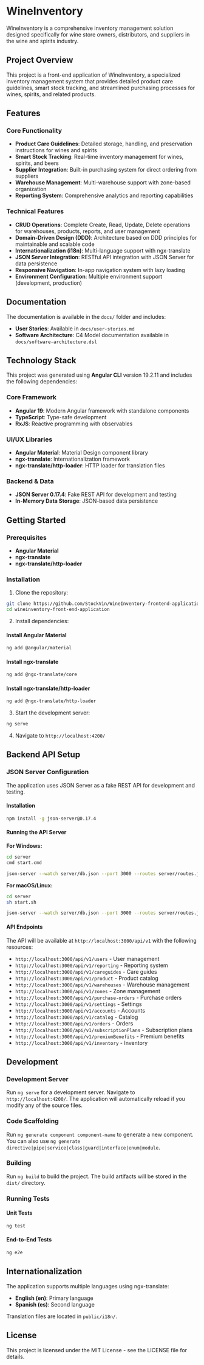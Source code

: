 # WineInventory

WineInventory is a comprehensive inventory management solution designed specifically for wine store owners, distributors, and suppliers in the wine and spirits industry.

## Project Overview

This project is a front-end application of WineInventory, a specialized inventory management system that provides detailed product care guidelines, smart stock tracking, and streamlined purchasing processes for wines, spirits, and related products.
## Features

### Core Functionality
- **Product Care Guidelines**: Detailed storage, handling, and preservation instructions for wines and spirits
- **Smart Stock Tracking**: Real-time inventory management for wines, spirits, and beers
- **Supplier Integration**: Built-in purchasing system for direct ordering from suppliers
- **Warehouse Management**: Multi-warehouse support with zone-based organization
- **Reporting System**: Comprehensive analytics and reporting capabilities

### Technical Features
- **CRUD Operations**: Complete Create, Read, Update, Delete operations for warehouses, products, reports, and user management
- **Domain-Driven Design (DDD)**: Architecture based on DDD principles for maintainable and scalable code
- **Internationalization (i18n)**: Multi-language support with ngx-translate
- **JSON Server Integration**: RESTful API integration with JSON Server for data persistence
- **Responsive Navigation**: In-app navigation system with lazy loading
- **Environment Configuration**: Multiple environment support (development, production)

## Documentation

The documentation is available in the `docs/` folder and includes:

- **User Stories**: Available in `docs/user-stories.md`
- **Software Architecture**: C4 Model documentation available in `docs/software-architecture.dsl`

## Technology Stack

This project was generated using **Angular CLI** version 19.2.11 and includes the following dependencies:

### Core Framework
- **Angular 19**: Modern Angular framework with standalone components
- **TypeScript**: Type-safe development
- **RxJS**: Reactive programming with observables

### UI/UX Libraries
- **Angular Material**: Material Design component library
- **ngx-translate**: Internationalization framework
- **ngx-translate/http-loader**: HTTP loader for translation files

### Backend & Data
- **JSON Server 0.17.4**: Fake REST API for development and testing
- **In-Memory Data Storage**: JSON-based data persistence

## Getting Started

### Prerequisites

- **Angular Material**
- **ngx-translate**
- **ngx-translate/http-loader**

### Installation

1. Clone the repository:
```bash
git clone https://github.com/StockVin/WineInventory-frontend-application.git
cd wineinventory-front-end-application
```

2. Install dependencies:

#### Install Angular Material
```bash
ng add @angular/material
```

#### Install ngx-translate
```bash
ng add @ngx-translate/core
```

#### Install ngx-translate/http-loader
```bash
ng add @ngx-translate/http-loader
```

3. Start the development server:
```bash
ng serve
```

4. Navigate to `http://localhost:4200/`

## Backend API Setup

### JSON Server Configuration

The application uses JSON Server as a fake REST API for development and testing.

#### Installation
```bash
npm install -g json-server@0.17.4
```

#### Running the API Server

**For Windows:**
```bash
cd server
cmd start.cmd
```
```bash
json-server --watch server/db.json --port 3000 --routes server/routes.json
```

**For macOS/Linux:**
```bash
cd server
sh start.sh
```

```bash
json-server --watch server/db.json --port 3000 --routes server/routes.json
```

#### API Endpoints

The API will be available at `http://localhost:3000/api/v1` with the following resources:

- `http://localhost:3000/api/v1/users` - User management
- `http://localhost:3000/api/v1/reporting` - Reporting system
- `http://localhost:3000/api/v1/careguides` - Care guides
- `http://localhost:3000/api/v1/product` - Product catalog
- `http://localhost:3000/api/v1/warehouses` - Warehouse management
- `http://localhost:3000/api/v1/zones` - Zone management
- `http://localhost:3000/api/v1/purchase-orders` - Purchase orders
- `http://localhost:3000/api/v1/settings` - Settings
- `http://localhost:3000/api/v1/accounts` - Accounts
- `http://localhost:3000/api/v1/catalog` - Catalog
- `http://localhost:3000/api/v1/orders` - Orders
- `http://localhost:3000/api/v1/subscriptionPlans` - Subscription plans
- `http://localhost:3000/api/v1/premiumBenefits` - Premium benefits
- `http://localhost:3000/api/v1/inventory` - Inventory

## Development

### Development Server

Run `ng serve` for a development server. Navigate to `http://localhost:4200/`. The application will automatically reload if you modify any of the source files.

### Code Scaffolding

Run `ng generate component component-name` to generate a new component. You can also use `ng generate directive|pipe|service|class|guard|interface|enum|module`.

### Building

Run `ng build` to build the project. The build artifacts will be stored in the `dist/` directory.

### Running Tests

#### Unit Tests
```bash
ng test
```

#### End-to-End Tests
```bash
ng e2e
```

## Internationalization

The application supports multiple languages using ngx-translate:

- **English (en)**: Primary language
- **Spanish (es)**: Second language


Translation files are located in `public/i18n/`.


## License

This project is licensed under the MIT License - see the LICENSE file for details.
